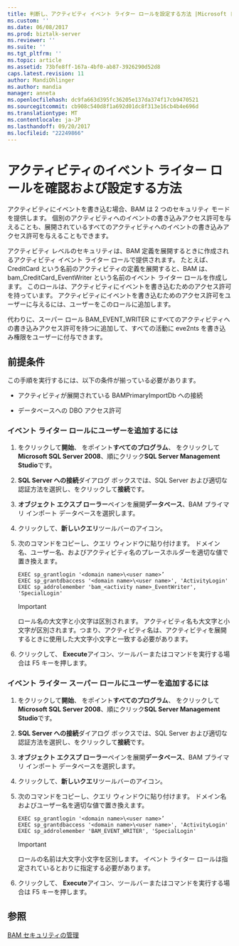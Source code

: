 ```yaml
---
title: 判断し、アクティビティ イベント ライター ロールを設定する方法 |Microsoft ドキュメント
ms.custom: ''
ms.date: 06/08/2017
ms.prod: biztalk-server
ms.reviewer: ''
ms.suite: ''
ms.tgt_pltfrm: ''
ms.topic: article
ms.assetid: 73bfe8ff-167a-4bf0-ab87-3926290d52d8
caps.latest.revision: 11
author: MandiOhlinger
ms.author: mandia
manager: anneta
ms.openlocfilehash: dc9fa663d395fc36205e137da374f17cb9470521
ms.sourcegitcommit: cb908c540d8f1a692d01dc8f313e16cb4b4e696d
ms.translationtype: MT
ms.contentlocale: ja-JP
ms.lasthandoff: 09/20/2017
ms.locfileid: "22249866"
---
```

# <a name="how-to-determine-and-set-event-writer-roles-for-activities"></a>アクティビティのイベント ライター ロールを確認および設定する方法
アクティビティにイベントを書き込む場合、BAM は 2 つのセキュリティ モードを提供します。 個別のアクティビティへのイベントの書き込みアクセス許可を与えることも、展開されているすべてのアクティビティへのイベントの書き込みアクセス許可を与えることもできます。  
  
 アクティビティ レベルのセキュリティは、BAM 定義を展開するときに作成されるアクティビティ イベント ライター ロールで提供されます。 たとえば、CreditCard という名前のアクティビティの定義を展開すると、BAM は、bam_CreditCard_EventWriter という名前のイベント ライター ロールを作成します。 このロールは、アクティビティにイベントを書き込むためのアクセス許可を持っています。 アクティビティにイベントを書き込むためのアクセス許可をユーザーに与えるには、ユーザーをこのロールに追加します。  
  
 代わりに、スーパー ロール BAM_EVENT_WRITER にすべてのアクティビティへの書き込みアクセス許可を持つに追加して、すべての活動に eve2nts を書き込み権限をユーザーに付与できます。  
  
## <a name="prerequisites"></a>前提条件  
 この手順を実行するには、以下の条件が揃っている必要があります。  
  
-   アクティビティが展開されている BAMPrimaryImportDb への接続  
  
-   データベースへの DBO アクセス許可  
  
### <a name="to-add-a-user-to-an-event-writer-role"></a>イベント ライター ロールにユーザーを追加するには  
  
1.  をクリックして**開始**、 をポイント**すべてのプログラム**、 をクリックして**Microsoft SQL Server 2008**、順にクリック**SQL Server Management Studio**です。  
  
2.  **SQL Server への接続**ダイアログ ボックスでは、SQL Server および適切な認証方法を選択し、をクリックして**接続**です。  
  
3.  **オブジェクト エクスプ ローラー**ペインを展開**データベース**、BAM プライマリ インポート データベースを選択します。  
  
4.  クリックして、**新しいクエリ**ツールバーのアイコン。  
  
5.  次のコマンドをコピーし、クエリ ウィンドウに貼り付けます。 ドメイン名、ユーザー名、およびアクティビティ名のプレースホルダーを適切な値で置き換えます。  
  
    ```  
    EXEC sp_grantlogin '<domain name>\<user name>’  
    EXEC sp_grantdbaccess '<domain name>\<user name>', 'ActivityLogin'  
    EXEC sp_addrolemember 'bam_<activity name>_EventWriter', 'SpecialLogin'  
    ```  
  
    > [!IMPORTANT]
    >  ロール名の大文字と小文字は区別されます。 アクティビティ名も大文字と小文字が区別されます。つまり、アクティビティ名は、アクティビティを展開するときに使用した大文字小文字と一致する必要があります。  
  
6.  クリックして、 **Execute**アイコン、ツールバーまたはコマンドを実行する場合は F5 キーを押します。  
  
### <a name="to-add-a-user-to-an-event-writer-super-role"></a>イベント ライター スーパー ロールにユーザーを追加するには  
  
1.  をクリックして**開始**、 をポイント**すべてのプログラム**、 をクリックして**Microsoft SQL Server 2008**、順にクリック**SQL Server Management Studio**です。  
  
2.  **SQL Server への接続**ダイアログ ボックスでは、SQL Server および適切な認証方法を選択し、をクリックして**接続**です。  
  
3.  **オブジェクト エクスプ ローラー**ペインを展開**データベース**、BAM プライマリ インポート データベースを選択します。  
  
4.  クリックして、**新しいクエリ**ツールバーのアイコン。  
  
5.  次のコマンドをコピーし、クエリ ウィンドウに貼り付けます。 ドメイン名およびユーザー名を適切な値で置き換えます。  
  
    ```  
    EXEC sp_grantlogin '<domain name>\<user name>’  
    EXEC sp_grantdbaccess '<domain name>\<user name>', 'ActivityLogin'  
    EXEC sp_addrolemember 'BAM_EVENT_WRITER', 'SpecialLogin'  
    ```  
  
    > [!IMPORTANT]
    >  ロールの名前は大文字小文字を区別します。 イベント ライター ロールは指定されているとおりに指定する必要があります。  
  
6.  クリックして、 **Execute**アイコン、ツールバーまたはコマンドを実行する場合は F5 キーを押します。  
  
## <a name="see-also"></a>参照  
 [BAM セキュリティの管理](../core/managing-bam-security.md)
